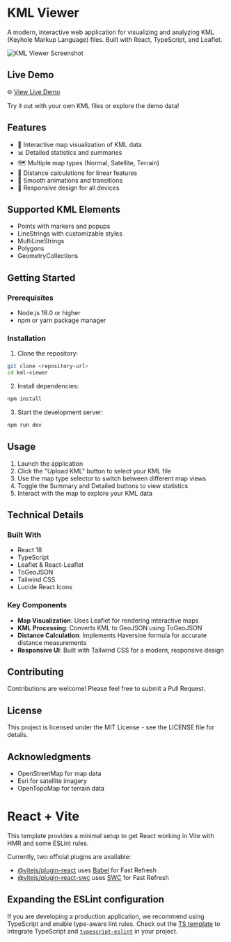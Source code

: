 
# KML Viewer

A modern, interactive web application for visualizing and analyzing KML (Keyhole Markup Language) files. Built with React, TypeScript, and Leaflet.

![KML Viewer Screenshot](https://res.cloudinary.com/dgnjzuwqu/image/upload/v1741595407/o2yo0flr27ejfb7yhlwb.png)

## Live Demo

🌐 [View Live Demo](https://kml-viewer.netlify.app)

Try it out with your own KML files or explore the demo data!

## Features

- 📍 Interactive map visualization of KML data
- 📊 Detailed statistics and summaries
- 🗺️ Multiple map types (Normal, Satellite, Terrain)
- 📏 Distance calculations for linear features
- 💫 Smooth animations and transitions
- 📱 Responsive design for all devices

## Supported KML Elements

- Points with markers and popups
- LineStrings with customizable styles
- MultiLineStrings
- Polygons
- GeometryCollections

## Getting Started

### Prerequisites

- Node.js 18.0 or higher
- npm or yarn package manager

### Installation

1. Clone the repository:
```bash
git clone <repository-url>
cd kml-viewer
```

2. Install dependencies:
```bash
npm install
```

3. Start the development server:
```bash
npm run dev
```

## Usage

1. Launch the application
2. Click the "Upload KML" button to select your KML file
3. Use the map type selector to switch between different map views
4. Toggle the Summary and Detailed buttons to view statistics
5. Interact with the map to explore your KML data

## Technical Details

### Built With

- React 18
- TypeScript
- Leaflet & React-Leaflet
- ToGeoJSON
- Tailwind CSS
- Lucide React Icons

### Key Components

- **Map Visualization**: Uses Leaflet for rendering interactive maps
- **KML Processing**: Converts KML to GeoJSON using ToGeoJSON
- **Distance Calculation**: Implements Haversine formula for accurate distance measurements
- **Responsive UI**: Built with Tailwind CSS for a modern, responsive design

## Contributing

Contributions are welcome! Please feel free to submit a Pull Request.

## License

This project is licensed under the MIT License - see the LICENSE file for details.

## Acknowledgments

- OpenStreetMap for map data
- Esri for satellite imagery
- OpenTopoMap for terrain data
  
# React + Vite

This template provides a minimal setup to get React working in Vite with HMR and some ESLint rules.

Currently, two official plugins are available:

- [@vitejs/plugin-react](https://github.com/vitejs/vite-plugin-react/blob/main/packages/plugin-react/README.md) uses [Babel](https://babeljs.io/) for Fast Refresh
- [@vitejs/plugin-react-swc](https://github.com/vitejs/vite-plugin-react-swc) uses [SWC](https://swc.rs/) for Fast Refresh

## Expanding the ESLint configuration

If you are developing a production application, we recommend using TypeScript and enable type-aware lint rules. Check out the [TS template](https://github.com/vitejs/vite/tree/main/packages/create-vite/template-react-ts) to integrate TypeScript and [`typescript-eslint`](https://typescript-eslint.io) in your project.

